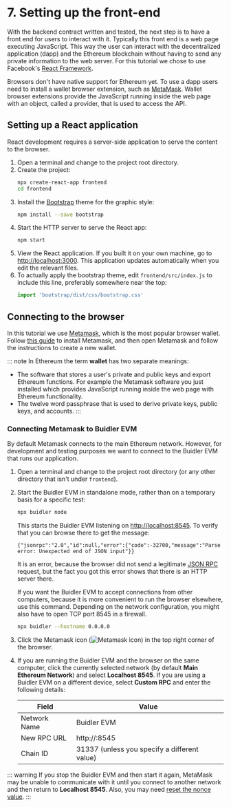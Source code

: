 # 7. Setting up the front-end

With the backend contract written and tested, the next step is to have a front end for users to interact with it. Typically this front end is a web page executing
JavaScript. This way the user can interact with the decentralized application (dapp) and the Ethereum blockchain without having to send any private information to
the web server. For this tutorial we chose to use Facebook's [React Framework](https://reactjs.org/tutorial/tutorial.html).

Browsers don't have native support for Ethereum yet. To use a dapp users need to install a wallet browser extension, such as [MetaMask](https://metamask.io/). 
Wallet browser extensions provide the JavaScript running inside the web page with an object, called a provider, that is used to access the API.



## Setting up a React application

React development requires a server-side application to serve the content to the browser.

1. Open a terminal and change to the project root directory.
2. Create the project:
   ```bash
   npx create-react-app frontend
   cd frontend
   ```
3. Install the [Bootstrap](https://getbootstrap.com/) theme for the graphic style:
   ```bash
   npm install --save bootstrap
   ```
4. Start the HTTP server to serve the React app:
   ```bash
   npm start 
   ```
5. View the React application. If you built it on your own machine, go to [http://localhost:3000](http://localhost:3000). 
   This application updates automatically when you edit the relevant files.
6. To actually apply the bootstrap theme, edit `frontend/src/index.js` to include this line, preferably somewhere near the top:
   ```js
   import 'bootstrap/dist/css/bootstrap.css'
   ```


## Connecting to the browser

In this tutorial we use [Metamask](https://metamask.io/), which is the most popular browser wallet. Follow 
[this guide](https://metamask.zendesk.com/hc/en-us/articles/360015489531-Getting-Started-With-MetaMask-Part-1-) to install Metamask, and then open 
Metamask and follow the instructions to create a new wallet.

::: note
In Ethereum the term **wallet** has two separate meanings:

- The software that stores a user's private and public keys and export Ethereum functions. For example the Metamask software you just installed which provides
  JavaScript running inside the web page with Ethereum functionality.
- The twelve word passphrase that is used to derive private keys, public keys, and accounts.
:::

### Connecting Metamask to Buidler EVM

By default Metamask connects to the main Ethereum network. However, for development and testing purposes we want to connect to the Buidler EVM that runs our
application.

1. Open a terminal and change to the project root directory (or any other directory that isn't under `frontend`).
2. Start the Buidler EVM in standalone mode, rather than on a temporary basis for a specific test: 
   ```bash
   npx buidler node
   ```
   This starts the Buidler EVM listening on [http://localhost:8545](http://localhost:8545). 
   To verify that you can browse there to get the message:
   ```
   {"jsonrpc":"2.0","id":null,"error":{"code":-32700,"message":"Parse error: Unexpected end of JSON input"}}
   ```
   It is an error, because the browser did not send a legitimate [JSON RPC](https://www.jsonrpc.org/specification) request, but the fact you got
   this error shows that there is an HTTP server there. 
   
   If you want the Buidler EVM to accept connections from other computers, because it is more convenient to run the browser elsewhere,
   use this command. Depending on the network configuration, you might also have to open TCP port 8545 in a firewall.
   ```bash
   npx buidler --hostname 0.0.0.0
   ```    
   
3. Click the Metamask icon (![Metamask icon](https://raw.githubusercontent.com/qbzzt/qbzzt.github.io/master/metamask-logo.png)) in the top right corner of the browser.
4. If you are running the Buidler EVM and the browser on the same computer, click the currently selected network 
   (by default **Main Ethereum Network**) and select **Localhost 8545**. If you are using a Buidler EVM on a different device, select **Custom RPC** and enter
   the following details:
      
   | Field        | Value                                        |
   |--------------|----------------------------------------------|
   | Network Name | Buidler EVM                                  |
   | New RPC URL  | http://<IP of Buidler EVM>:8545              |
   | Chain ID     | 31337 (unless you specify a different value) |

::: warning
If you stop the Buidler EVM and then start it again, MetaMask may be unable to communicate with it until you connect 
to another network and then return to **Localhost 8545**. Also, you may need [reset the nonce value](https://btcgeek.com/how-to-set-nonce-in-metamask/).
:::

